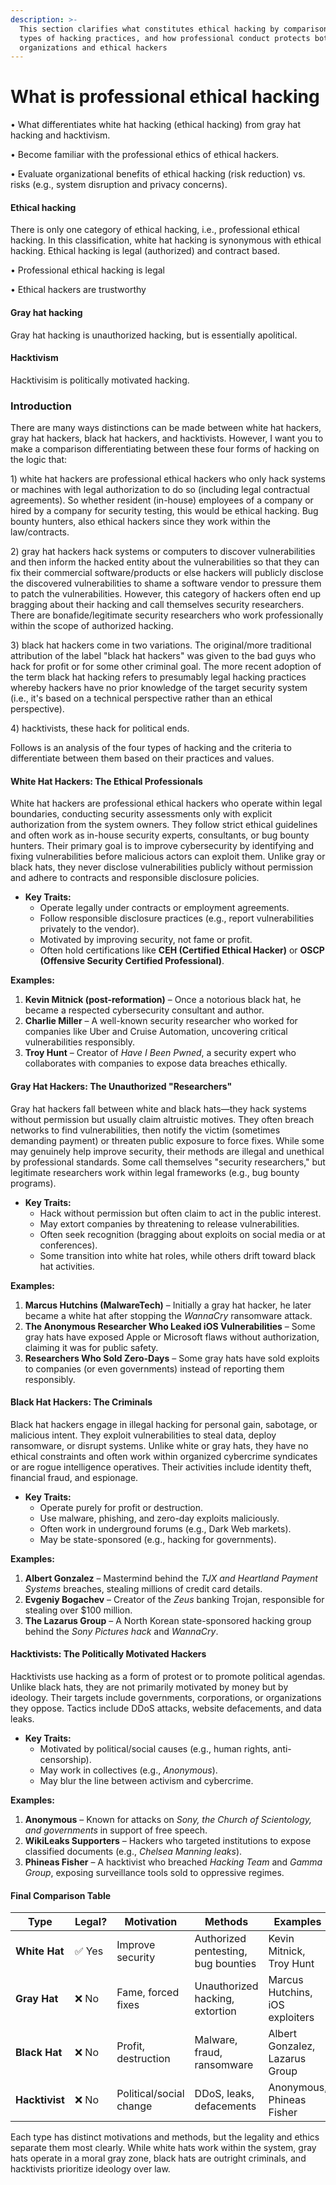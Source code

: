 ```yaml
---
description: >-
  This section clarifies what constitutes ethical hacking by comparison to other
  types of hacking practices, and how professional conduct protects both
  organizations and ethical hackers
---
```


# What is professional ethical hacking

• What differentiates white hat hacking (ethical hacking) from gray hat hacking and hacktivism.

• Become familiar with the professional ethics of ethical hackers.

• Evaluate organizational benefits of ethical hacking (risk reduction) vs. risks (e.g., system disruption and privacy concerns).

#### Ethical hacking

There is only one category of ethical hacking, i.e., professional ethical hacking. In this classification, white hat hacking is synonymous with ethical hacking. Ethical hacking is legal (authorized) and contract based.

• Professional ethical hacking is legal

• Ethical hackers are trustworthy

#### Gray hat hacking

Gray hat hacking is unauthorized hacking, but is essentially apolitical.

#### Hacktivism&#x20;

Hacktivisim is politically motivated hacking.

### Introduction

There are many ways distinctions can be made between white hat hackers, gray hat hackers, black hat hackers, and hacktivists. However, I want you to make a comparison differentiating between these four forms of hacking on the logic that:&#x20;

1\) white hat hackers are professional ethical hackers who only hack systems or machines with legal authorization to do so (including legal contractual agreements). So whether resident (in-house) employees of a company or hired by a company for security testing, this would be ethical hacking. Bug bounty hunters, also ethical hackers since they work within the law/contracts.&#x20;

2\) gray hat hackers hack systems or computers to discover vulnerabilities and then inform the hacked entity about the vulnerabilities so that they can fix their commercial software/products or else hackers will publicly disclose the discovered vulnerabilities to shame a software vendor to pressure them to patch the vulnerabilities. However, this category of hackers often end up bragging about their hacking and call themselves security researchers. There are bonafide/legitimate security researchers who work professionally within the scope of authorized hacking.

3\) black hat hackers come in two variations. The original/more traditional attribution of the label "black hat hackers" was given to the bad guys who hack for profit or for some other criminal goal. The more recent adoption of the term black hat hacking refers to presumably legal hacking practices whereby hackers have no prior knowledge of the target security system (i.e., it's based on a technical perspective rather than an ethical perspective).

4\) hacktivists, these hack for political ends.&#x20;

Follows is an analysis of the four types of hacking and the criteria to differentiate between them based on their practices and values.

#### **White Hat Hackers: The Ethical Professionals**

White hat hackers are professional ethical hackers who operate within legal boundaries, conducting security assessments only with explicit authorization from the system owners. They follow strict ethical guidelines and often work as in-house security experts, consultants, or bug bounty hunters. Their primary goal is to improve cybersecurity by identifying and fixing vulnerabilities before malicious actors can exploit them. Unlike gray or black hats, they never disclose vulnerabilities publicly without permission and adhere to contracts and responsible disclosure policies.

* **Key Traits:**
  * Operate legally under contracts or employment agreements.
  * Follow responsible disclosure practices (e.g., report vulnerabilities privately to the vendor).
  * Motivated by improving security, not fame or profit.
  * Often hold certifications like **CEH (Certified Ethical Hacker)** or **OSCP (Offensive Security Certified Professional)**.

**Examples:**

1. **Kevin Mitnick (post-reformation)** – Once a notorious black hat, he became a respected cybersecurity consultant and author.
2. **Charlie Miller** – A well-known security researcher who worked for companies like Uber and Cruise Automation, uncovering critical vulnerabilities responsibly.
3. **Troy Hunt** – Creator of _Have I Been Pwned_, a security expert who collaborates with companies to expose data breaches ethically.

#### **Gray Hat Hackers: The Unauthorized "Researchers"**

Gray hat hackers fall between white and black hats—they hack systems without permission but usually claim altruistic motives. They often breach networks to find vulnerabilities, then notify the victim (sometimes demanding payment) or threaten public exposure to force fixes. While some may genuinely help improve security, their methods are illegal and unethical by professional standards. Some call themselves "security researchers," but legitimate researchers work within legal frameworks (e.g., bug bounty programs).

* **Key Traits:**
  * Hack without permission but often claim to act in the public interest.
  * May extort companies by threatening to release vulnerabilities.
  * Often seek recognition (bragging about exploits on social media or at conferences).
  * Some transition into white hat roles, while others drift toward black hat activities.

**Examples:**

1. **Marcus Hutchins (MalwareTech)** – Initially a gray hat hacker, he later became a white hat after stopping the _WannaCry_ ransomware attack.
2. **The Anonymous Researcher Who Leaked iOS Vulnerabilities** – Some gray hats have exposed Apple or Microsoft flaws without authorization, claiming it was for public safety.
3. **Researchers Who Sold Zero-Days** – Some gray hats have sold exploits to companies (or even governments) instead of reporting them responsibly.

#### **Black Hat Hackers: The Criminals**

Black hat hackers engage in illegal hacking for personal gain, sabotage, or malicious intent. They exploit vulnerabilities to steal data, deploy ransomware, or disrupt systems. Unlike white or gray hats, they have no ethical constraints and often work within organized cybercrime syndicates or are rogue intelligence operatives. Their activities include identity theft, financial fraud, and espionage.

* **Key Traits:**
  * Operate purely for profit or destruction.
  * Use malware, phishing, and zero-day exploits maliciously.
  * Often work in underground forums (e.g., Dark Web markets).
  * May be state-sponsored (e.g., hacking for governments).

**Examples:**

1. **Albert Gonzalez** – Mastermind behind the _TJX and Heartland Payment Systems_ breaches, stealing millions of credit card details.
2. **Evgeniy Bogachev** – Creator of the _Zeus_ banking Trojan, responsible for stealing over $100 million.
3. **The Lazarus Group** – A North Korean state-sponsored hacking group behind the _Sony Pictures hack_ and _WannaCry_.

#### **Hacktivists: The Politically Motivated Hackers**

Hacktivists use hacking as a form of protest or to promote political agendas. Unlike black hats, they are not primarily motivated by money but by ideology. Their targets include governments, corporations, or organizations they oppose. Tactics include DDoS attacks, website defacements, and data leaks.

* **Key Traits:**
  * Motivated by political/social causes (e.g., human rights, anti-censorship).
  * May work in collectives (e.g., _Anonymous_).
  * May blur the line between activism and cybercrime.

**Examples:**

1. **Anonymous** – Known for attacks on _Sony, the Church of Scientology, and governments_ in support of free speech.
2. **WikiLeaks Supporters** – Hackers who targeted institutions to expose classified documents (e.g., _Chelsea Manning leaks_).
3. **Phineas Fisher** – A hacktivist who breached _Hacking Team_ and _Gamma Group_, exposing surveillance tools sold to oppressive regimes.

#### **Final Comparison Table**

| Type           | Legal? | Motivation              | Methods                             | Examples                        |
| -------------- | ------ | ----------------------- | ----------------------------------- | ------------------------------- |
| **White Hat**  | ✅ Yes  | Improve security        | Authorized pentesting, bug bounties | Kevin Mitnick, Troy Hunt        |
| **Gray Hat**   | ❌ No   | Fame, forced fixes      | Unauthorized hacking, extortion     | Marcus Hutchins, iOS exploiters |
| **Black Hat**  | ❌ No   | Profit, destruction     | Malware, fraud, ransomware          | Albert Gonzalez, Lazarus Group  |
| **Hacktivist** | ❌ No   | Political/social change | DDoS, leaks, defacements            | Anonymous, Phineas Fisher       |

Each type has distinct motivations and methods, but the legality and ethics separate them most clearly. While white hats work within the system, gray hats operate in a moral gray zone, black hats are outright criminals, and hacktivists prioritize ideology over law.
